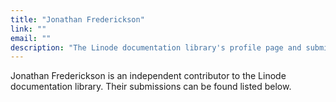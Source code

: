 ```yaml
---
title: "Jonathan Frederickson"
link: ""
email: ""
description: "The Linode documentation library's profile page and submission listing for Jonathan Frederickson"
---
```


Jonathan Frederickson is an independent contributor to the Linode documentation library. Their submissions can be found listed below.
